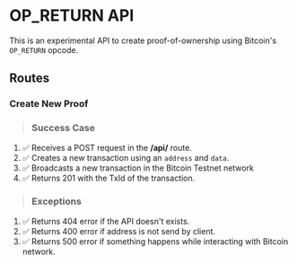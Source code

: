 # OP_RETURN API

This is an experimental API to create proof-of-ownership using Bitcoin's `OP_RETURN` opcode.

## Routes

### Create New Proof

> ### Success Case
1. ✅ Receives a POST request in the **/api/** route.
2. ✅ Creates a new transaction using an `address` and `data`.
3. ✅ Broadcasts a new transaction in the Bitcoin Testnet network
4. ✅ Returns 201 with the TxId of the transaction.

> ### Exceptions
1. ✅ Returns 404 error if the API doesn't exists.
2. ✅ Returns 400 error if address is not send by client.
3. ✅ Returns 500 error if something happens while interacting with Bitcoin network.
